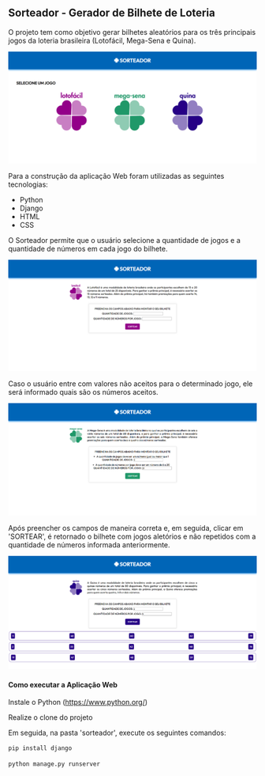 ## Sorteador - Gerador de Bilhete de Loteria

O projeto tem como objetivo gerar bilhetes aleatórios para os três principais jogos da loteria brasileira (Lotofácil, Mega-Sena e Quina).

![imagem1](./imagens_README/1.png)

Para a construção da aplicação Web foram utilizadas as seguintes tecnologias:
- Python
- Django  
- HTML
- CSS

O Sorteador permite que o usuário selecione a quantidade de jogos e a quantidade de números em cada jogo do bilhete.

![imagem2](./imagens_README/2.PNG)

Caso o usuário entre com valores não aceitos para o determinado jogo, ele será informado quais são os números aceitos.

![imagem3](./imagens_README/3.PNG)

Após preencher os campos de maneira correta e, em seguida, clicar em 'SORTEAR', é retornado o bilhete com jogos aletórios e não repetidos com a quantidade de números informada anteriormente.

![imagem4](./imagens_README/4.PNG)

#### Como executar a Aplicação Web

Instale o Python (https://www.python.org/)

Realize o clone do projeto

Em seguida, na pasta 'sorteador', execute os seguintes comandos:
    
    pip install django

    python manage.py runserver






